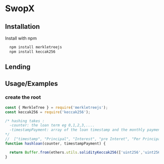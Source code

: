 # SwopX 

## Installation

Install with npm

```bash
  npm install merkletreejs
  npm install keccak256
```
    
## Lending

## Usage/Examples

### create the root 
```javascript
const { MerkleTree } = require('merkletreejs');
const keccak256 = require('keccak256');

/* hashing takes :
  -counter: the loan term eg 0,1,2,3,....
  -timestampPayment: array of the loan timestamp and the monthly payment
*/
//  ["timestamp", "Principal", "Interest", "pre Interet", "Per Principal" ],
function hashloan(counter, timestampPayment) {

  return Buffer.from(ethers.utils.solidityKeccak256(['uint256','uint256','uint256','uint256','uint256','uint256'], [counter, timestampPayment[0],timestampPayment[1],timestampPayment[2],timestampPayment[3],timestampPayment[4]]).slice(2), 'hex')
}


```
